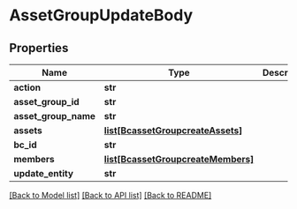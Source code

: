 # AssetGroupUpdateBody

## Properties
Name | Type | Description | Notes
------------ | ------------- | ------------- | -------------
**action** | **str** |  | [optional] 
**asset_group_id** | **str** |  | [required] 
**asset_group_name** | **str** |  | [optional] 
**assets** | [**list[BcassetGroupcreateAssets]**](BcassetGroupcreateAssets.md) |  | [optional] 
**bc_id** | **str** |  | [required] 
**members** | [**list[BcassetGroupcreateMembers]**](BcassetGroupcreateMembers.md) |  | [optional] 
**update_entity** | **str** |  | [required] 

[[Back to Model list]](../README.md#documentation-for-models) [[Back to API list]](../README.md#documentation-for-api-endpoints) [[Back to README]](../README.md)

